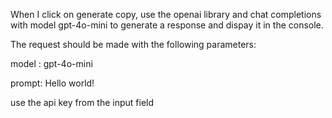 When I click on generate copy, use the openai library and chat completions with model gpt-4o-mini to generate a response and dispay it in the console.

The request should be made with the following parameters:

model : gpt-4o-mini

prompt: Hello world!

use the api key from the input field

